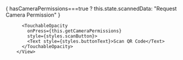<Text style={styles.displayText}>{
            hasCameraPermissions===true ? this.state.scannedData: "Request Camera Permission"
          }</Text>     

          <TouchableOpacity
            onPress={this.getCameraPermissions}
            style={styles.scanButton}>
            <Text style={styles.buttonText}>Scan QR Code</Text>
          </TouchableOpacity>
        </View>